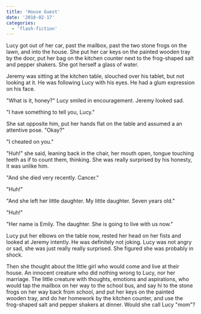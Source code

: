 ```yaml
---
title: 'House Guest'
date: '2018-02-17'
categories:
  - 'flash-fiction'
---
```


Lucy got out of her car, past the mailbox, past the two stone frogs on the lawn,
and into the house. She put her car keys on the painted wooden tray by the door,
put her bag on the kitchen counter next to the frog-shaped salt and pepper
shakers. She got herself a glass of water.

Jeremy was sitting at the kitchen table, slouched over his tablet, but not
looking at it. He was following Lucy with his eyes. He had a glum expression on
his face.

"What is it, honey?" Lucy smiled in encouragement. Jeremy looked sad.

"I have something to tell you, Lucy."

She sat opposite him, put her hands flat on the table and assumed a an attentive
pose. "Okay?"

"I cheated on you."

"Huh!" she said, leaning back in the chair, her mouth open, tongue touching
teeth as if to count them, thinking. She was really surprised by his honesty, it
was unlike him.

"And she died very recently. Cancer."

"Huh!"

"And she left her little daughter. My little daughter. Seven years old."

"Huh!"

"Her name is Emily. The daughter. She is going to live with us now."

Lucy put her elbows on the table now, rested her head on her fists and looked at
Jeremy intently. He was definitely not joking. Lucy was not angry or sad, she
was just really really surprised. She figured she was probably in shock.

Then she thought about the little girl who would come and live at their house.
An innocent creature who did nothing wrong to Lucy, nor her marriage. The little
creature with thoughts, emotions and aspirations, who would tap the mailbox on
her way to the school bus, and say hi to the stone frogs on her way back from
school, and put her keys on the painted wooden tray, and do her homework by the
kitchen counter, and use the frog-shaped salt and pepper shakers at dinner.
Would she call Lucy "mom"?
